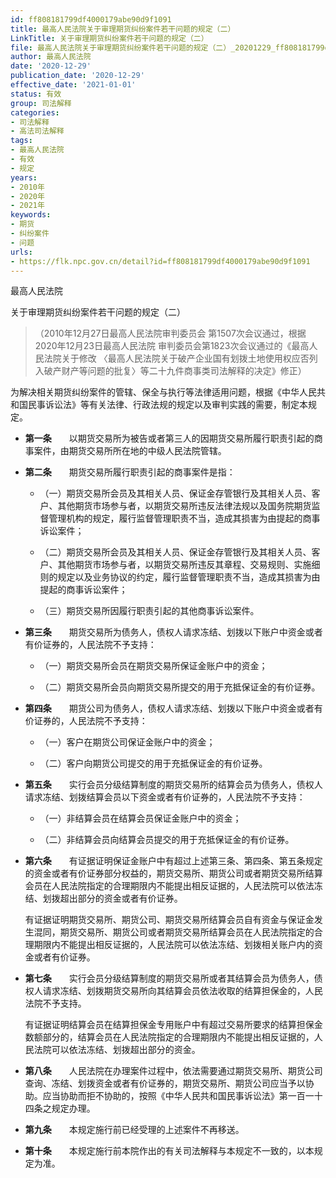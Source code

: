 ```yaml
---
id: ff808181799df4000179abe90d9f1091
title: 最高人民法院关于审理期货纠纷案件若干问题的规定（二）
LinkTitle: 关于审理期货纠纷案件若干问题的规定（二）
file: 最高人民法院关于审理期货纠纷案件若干问题的规定（二）_20201229_ff808181799df4000179abe90d9f1091.docx
author: 最高人民法院
date: '2020-12-29'
publication_date: '2020-12-29'
effective_date: '2021-01-01'
status: 有效
group: 司法解释
categories:
- 司法解释
- 高法司法解释
tags:
- 最高人民法院
- 有效
- 规定
years:
- 2010年
- 2020年
- 2021年
keywords:
- 期货
- 纠纷案件
- 问题
urls:
- https://flk.npc.gov.cn/detail?id=ff808181799df4000179abe90d9f1091
---
```


最高人民法院

关于审理期货纠纷案件若干问题的规定（二）

> （2010年12月27日最高人民法院审判委员会
> 第1507次会议通过，根据2020年12月23日最高人民法院
> 审判委员会第1823次会议通过的《最高人民法院关于修改
> 〈最高人民法院关于破产企业国有划拨土地使用权应否列入破产财产等问题的批复〉等二十九件商事类司法解释的决定》修正）

为解决相关期货纠纷案件的管辖、保全与执行等法律适用问题，根据《中华人民共和国民事诉讼法》等有关法律、行政法规的规定以及审判实践的需要，制定本规定。

- **第一条**　　以期货交易所为被告或者第三人的因期货交易所履行职责引起的商事案件，由期货交易所所在地的中级人民法院管辖。

- **第二条**　　期货交易所履行职责引起的商事案件是指：

  - （一）期货交易所会员及其相关人员、保证金存管银行及其相关人员、客户、其他期货市场参与者，以期货交易所违反法律法规以及国务院期货监督管理机构的规定，履行监督管理职责不当，造成其损害为由提起的商事诉讼案件；

  - （二）期货交易所会员及其相关人员、保证金存管银行及其相关人员、客户、其他期货市场参与者，以期货交易所违反其章程、交易规则、实施细则的规定以及业务协议的约定，履行监督管理职责不当，造成其损害为由提起的商事诉讼案件；

  - （三）期货交易所因履行职责引起的其他商事诉讼案件。

- **第三条**　　期货交易所为债务人，债权人请求冻结、划拨以下账户中资金或者有价证券的，人民法院不予支持：

  - （一）期货交易所会员在期货交易所保证金账户中的资金；

  - （二）期货交易所会员向期货交易所提交的用于充抵保证金的有价证券。

- **第四条**　　期货公司为债务人，债权人请求冻结、划拨以下账户中资金或者有价证券的，人民法院不予支持：

  - （一）客户在期货公司保证金账户中的资金；

  - （二）客户向期货公司提交的用于充抵保证金的有价证券。

- **第五条**　　实行会员分级结算制度的期货交易所的结算会员为债务人，债权人请求冻结、划拨结算会员以下资金或者有价证券的，人民法院不予支持：

  - （一）非结算会员在结算会员保证金账户中的资金；

  - （二）非结算会员向结算会员提交的用于充抵保证金的有价证券。

- **第六条**　　有证据证明保证金账户中有超过上述第三条、第四条、第五条规定的资金或者有价证券部分权益的，期货交易所、期货公司或者期货交易所结算会员在人民法院指定的合理期限内不能提出相反证据的，人民法院可以依法冻结、划拨超出部分的资金或者有价证券。

  有证据证明期货交易所、期货公司、期货交易所结算会员自有资金与保证金发生混同，期货交易所、期货公司或者期货交易所结算会员在人民法院指定的合理期限内不能提出相反证据的，人民法院可以依法冻结、划拨相关账户内的资金或者有价证券。

- **第七条**　　实行会员分级结算制度的期货交易所或者其结算会员为债务人，债权人请求冻结、划拨期货交易所向其结算会员依法收取的结算担保金的，人民法院不予支持。

  有证据证明结算会员在结算担保金专用账户中有超过交易所要求的结算担保金数额部分的，结算会员在人民法院指定的合理期限内不能提出相反证据的，人民法院可以依法冻结、划拨超出部分的资金。

- **第八条**　　人民法院在办理案件过程中，依法需要通过期货交易所、期货公司查询、冻结、划拨资金或者有价证券的，期货交易所、期货公司应当予以协助。应当协助而拒不协助的，按照《中华人民共和国民事诉讼法》第一百一十四条之规定办理。

- **第九条**　　本规定施行前已经受理的上述案件不再移送。

- **第十条**　　本规定施行前本院作出的有关司法解释与本规定不一致的，以本规定为准。
